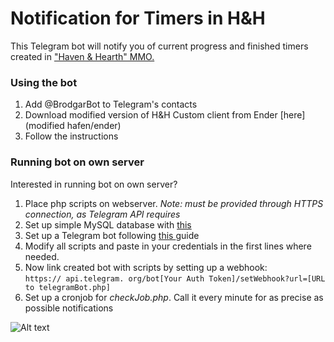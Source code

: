 # Notification for Timers in H&H 

This Telegram bot will notify you of current progress and finished timers created in ["Haven & Hearth" MMO.](http://www.havenandhearth.com/portal/) 
### Using the bot

1. Add @BrodgarBot to Telegram's contacts    
2. Download modified version of H&H Custom client from Ender [here](modified hafen/ender)    
3. Follow the instructions  

### Running bot on own server
Interested in running bot on own server?

1. Place php scripts on webserver. *Note: must be provided through HTTPS connection, as  Telegram API requires*
2. Set up simple MySQL database with [this](src/hnh_2016-08-29_15-56-24.sql)
3. Set up a Telegram bot following [this ](https://core.telegram.org/bots#create-a-new-bot)guide
4. Modify all scripts and paste in your credentials in the first lines where needed.
5. Now link created bot with scripts by setting up a webhook:  
 `https:// api.telegram. org/bot[Your Auth Token]/setWebhook?url=[URL to telegramBot.php]`
6. Set up a cronjob for *checkJob.php*. Call it every minute for as precise as possible notifications

![Alt text](https://camo.githubusercontent.com/b41c9ba49ef06d8c730f829164281a246cf0dfc1/687474703a2f2f692e696d6775722e636f6d2f694e7538666e392e706e673f31)
